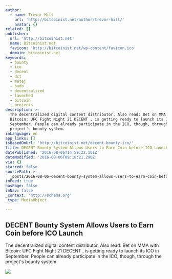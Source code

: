 ```yaml
---
author:
  - name: Trevor Hill
    url: 'http://bitcoinist.net/author/trevor-hill/'
    avatar: {}
related: []
publisher:
  url: 'http://bitcoinist.net'
  name: Bitcoinist.net
  favicon: 'http://bitcoinist.net/wp-content/favicon.ico'
  domain: bitcoinist.net
keywords:
  - bounty
  - ico
  - decent
  - dct
  - matej
  - budo
  - decentralized
  - launched
  - bitcoin
  - projects
description: >-
  The decentralized digital content distributor, Also read: Bet on MMA with
  Bitcoin: UFC Fight Night 21 DECENT , is getting ready to launch its ICO in
  September. People can already participate in the ICO, though, through the
  project's bounty system.
inLanguage: en
app_links: []
isBasedOnUrl: 'http://bitcoinist.net/decent-bounty-ico/'
title: DECENT Bounty System Allows Users to Earn Coin before ICO Launch
datePublished: '2016-08-06T14:59:22.101Z'
dateModified: '2016-08-06T09:18:21.290Z'
via: {}
starred: false
sourcePath: >-
  _posts/2016-08-06-decent-bounty-system-allows-users-to-earn-coin-before-ico-la.md
inFeed: true
hasPage: false
inNav: false
_context: 'http://schema.org'
_type: MediaObject

---
```

<article style=""><h1>DECENT Bounty System Allows Users to Earn Coin before ICO Launch</h1><p>The decentralized digital content distributor, Also read: Bet on MMA with Bitcoin: UFC Fight Night 21 DECENT , is getting ready to launch its ICO in September. People can already participate in the ICO, though, through the project's bounty system.</p><img src="http://bitcoinist.net/wp-content/uploads/2016/08/DECENT-FB-like-page-01.jpg" /></article>